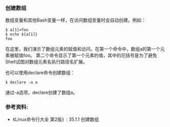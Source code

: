 ### 创建数组

数组变量和其他Bash变量一样，在访问数组变量时会自动创建。例如：

```
$ a[1]=foo
$ echo ${a[1]}
foo
```

在这里，我们演示了数组元素的赋值和访问。在第一个命令中，数组a的第一个元素被赋值foo。
第二个命令显示了第一个元素的值，其中的花括号是为了避免Shell试图对数组元素名执行路径名扩展。

也可以使用declare命令创建数组：

```
$ declare -a a
```

通过-a选项，declare创建了数组a。


### 参考资料:
- 《Linux命令行大全 第2版》: 35.1.1 创建数组

